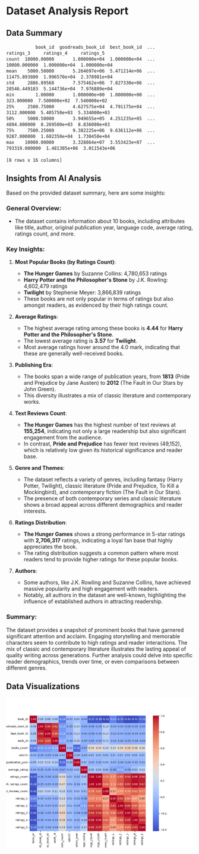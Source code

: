 # Dataset Analysis Report
## Data Summary
```
           book_id  goodreads_book_id  best_book_id  ...      ratings_3     ratings_4     ratings_5
count  10000.00000       1.000000e+04  1.000000e+04  ...   10000.000000  1.000000e+04  1.000000e+04
mean    5000.50000       5.264697e+06  5.471214e+06  ...   11475.893800  1.996570e+04  2.378981e+04
std     2886.89568       7.575462e+06  7.827330e+06  ...   28546.449183  5.144736e+04  7.976889e+04
min        1.00000       1.000000e+00  1.000000e+00  ...     323.000000  7.500000e+02  7.540000e+02
25%     2500.75000       4.627575e+04  4.791175e+04  ...    3112.000000  5.405750e+03  5.334000e+03
50%     5000.50000       3.949655e+05  4.251235e+05  ...    4894.000000  8.269500e+03  8.836000e+03
75%     7500.25000       9.382225e+06  9.636112e+06  ...    9287.000000  1.602350e+04  1.730450e+04
max    10000.00000       3.328864e+07  3.553423e+07  ...  793319.000000  1.481305e+06  3.011543e+06

[8 rows x 16 columns]
```
## Insights from AI Analysis
Based on the provided dataset summary, here are some insights:

### General Overview:
- The dataset contains information about 10 books, including attributes like title, author, original publication year, language code, average rating, ratings count, and more.

### Key Insights:

1. **Most Popular Books (by Ratings Count)**:
   - **The Hunger Games** by Suzanne Collins: 4,780,653 ratings
   - **Harry Potter and the Philosopher's Stone** by J.K. Rowling: 4,602,479 ratings
   - **Twilight** by Stephenie Meyer: 3,866,839 ratings
   - These books are not only popular in terms of ratings but also amongst readers, as evidenced by their high ratings count.

2. **Average Ratings**:
   - The highest average rating among these books is **4.44** for **Harry Potter and the Philosopher's Stone**.
   - The lowest average rating is **3.57** for **Twilight**.
   - Most average ratings hover around the 4.0 mark, indicating that these are generally well-received books.

3. **Publishing Era**:
   - The books span a wide range of publication years, from **1813** (Pride and Prejudice by Jane Austen) to **2012** (The Fault in Our Stars by John Green).
   - This diversity illustrates a mix of classic literature and contemporary works.

4. **Text Reviews Count**:
   - **The Hunger Games** has the highest number of text reviews at **155,254**, indicating not only a large readership but also significant engagement from the audience.
   - In contrast, **Pride and Prejudice** has fewer text reviews (49,152), which is relatively low given its historical significance and reader base.

5. **Genre and Themes**:
   - The dataset reflects a variety of genres, including fantasy (Harry Potter, Twilight), classic literature (Pride and Prejudice, To Kill a Mockingbird), and contemporary fiction (The Fault in Our Stars).
   - The presence of both contemporary series and classic literature shows a broad appeal across different demographics and reader interests.

6. **Ratings Distribution**:
   - **The Hunger Games** shows a strong performance in 5-star ratings with **2,706,317** ratings, indicating a loyal fan base that highly appreciates the book.
   - The rating distribution suggests a common pattern where most readers tend to provide higher ratings for these popular books.

7. **Authors**:
   - Some authors, like J.K. Rowling and Suzanne Collins, have achieved massive popularity and high engagement with readers.
   - Notably, all authors in the dataset are well-known, highlighting the influence of established authors in attracting readership.

### Summary:
The dataset provides a snapshot of prominent books that have garnered significant attention and acclaim. Engaging storytelling and memorable characters seem to contribute to high ratings and reader interactions. The mix of classic and contemporary literature illustrates the lasting appeal of quality writing across generations. Further analysis could delve into specific reader demographics, trends over time, or even comparisons between different genres.
## Data Visualizations
![Correlation Heatmap](correlation_heatmap.png)
